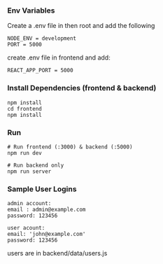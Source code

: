 ### Env Variables

Create a .env file in then root and add the following
```
NODE_ENV = development
PORT = 5000
```
create .env file in frontend and add:
```
REACT_APP_PORT = 5000
```
### Install Dependencies (frontend & backend)

```
npm install
cd frontend
npm install
```

### Run

```
# Run frontend (:3000) & backend (:5000)
npm run dev

# Run backend only
npm run server
```

### Sample User Logins
```
admin account:
email : admin@example.com 
password: 123456

user acount: 
email: 'john@example.com'
password: 123456
```

users are in backend/data/users.js
